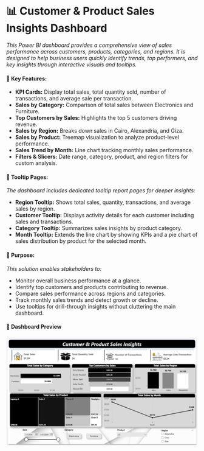 # 📊 Customer & Product Sales Insights Dashboard

_This Power BI dashboard provides a comprehensive view of sales performance across customers, products, categories, 
and regions. It is designed to help business users quickly identify trends, top performers, and key insights 
through interactive visuals and tooltips._

#### 🔹 Key Features:

- **KPI Cards:** Display total sales, total quantity sold, number of transactions, and average sale per transaction.
- **Sales by Category:** Comparison of total sales between Electronics and Furniture.
- **Top Customers by Sales:** Highlights the top 5 customers driving revenue.
- **Sales by Region:** Breaks down sales in Cairo, Alexandria, and Giza.
- **Sales by Product:** Treemap visualization to analyze product-level performance.
- **Sales Trend by Month:** Line chart tracking monthly sales performance.
- **Filters & Slicers:** Date range, category, product, and region filters for custom analysis.

#### 🔹 Tooltip Pages:

_The dashboard includes dedicated tooltip report pages for deeper insights:_
- **Region Tooltip:** Shows total sales, quantity, transactions, and average sales by region.
- **Customer Tooltip:** Displays activity details for each customer including sales and transactions.
- **Category Tooltip:** Summarizes sales insights by product category.
- **Month Tooltip:** Extends the line chart by showing KPIs and a pie chart of sales distribution by product for the selected month.

#### 🔹 Purpose:

_This solution enables stakeholders to:_
- Monitor overall business performance at a glance.
- Identify top customers and products contributing to revenue.
- Compare sales performance across regions and categories.
- Track monthly sales trends and detect growth or decline.
- Use tooltips for drill-through insights without cluttering the main dashboard.

#### 📸 Dashboard Preview
![Dashboard Screenshot](Dashboard/1-Dashboard.PNG)
